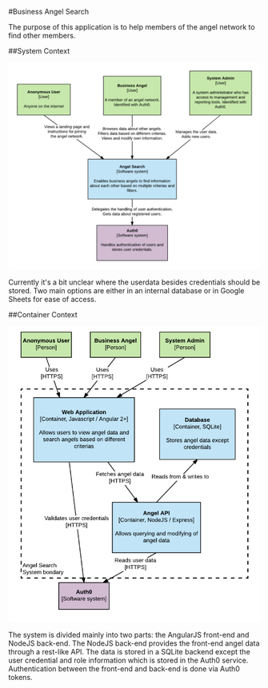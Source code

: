 #Business Angel Search

The purpose of this application is to help members of the angel network to find other members.

##System Context

![Business Angel Search - System context](docs/system-context.png)

Currently it's a  bit unclear where the userdata besides credentials should be stored. 
Two main options are either in an internal database or in Google Sheets for ease of access.

##Container Context

![Business Angel Search - Container context](docs/container-context.png)

The system is divided mainly into two parts: the AngularJS front-end and NodeJS back-end.
The NodeJS back-end provides the front-end angel data through a rest-like API. 
The data is stored in a SQLite backend except the user credential and role information which is stored in the Auth0 service.
Authentication between the front-end and back-end is done via Auth0 tokens.